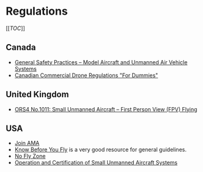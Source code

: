 # Regulations

[[_TOC_]]

## Canada

* [General Safety Practices – Model Aircraft and Unmanned Air Vehicle Systems](http://www.tc.gc.ca/eng/civilaviation/opssvs/managementservices-referencecentre-acs-600-2135.html#2_2)
* [Canadian Commercial Drone Regulations "For Dummies"](http://blog.flitelab.com/2015/01/17/canadian-commercial-drone-regulations-for-dummies/)

## United Kingdom

* [ORS4 No.1011: Small Unmanned Aircraft – First Person View (FPV) Flying](http://www.caa.co.uk/application.aspx?catid=33&pagetype=65&appid=11&mode=detail&id=6204)

## USA

* [Join AMA](https://www.modelaircraft.org/joinnew.aspx)
* [Know Before You Fly](http://knowbeforeyoufly.org/) is a very good resource for general guidelines.
* [No Fly Zone](https://www.mapbox.com/drone/no-fly/)
* [Operation and Certification of Small Unmanned Aircraft Systems](http://www.regulations.gov/#!documentDetail;D=FAA-2015-0150-0017)
